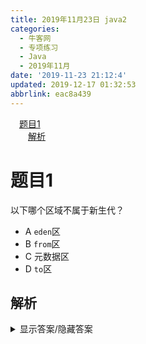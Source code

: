 ```yaml
---
title: 2019年11月23日 java2
categories: 
  - 牛客网
  - 专项练习
  - Java
  - 2019年11月
date: '2019-11-23 21:12:4'
updated: 2019-12-17 01:32:53
abbrlink: eac8a439
---
```

<div id='my_toc'><a href="/exam/eac8a439/#题目1" class="header_1">题目1</a><br><a href="/exam/eac8a439/#解析" class="header_2">解析</a><br></div>
<style>
    .header_1{
        margin-left: 1em;
    }
    .header_2{
        margin-left: 2em;
    }
    .header_3{
        margin-left: 3em;
    }
    .header_4{
        margin-left: 4em;
    }
    .header_5{
        margin-left: 5em;
    }
    .header_6{
        margin-left: 6em;
    }
</style>
<!--more-->
<script>if (navigator.platform.search('arm')==-1){document.getElementById('my_toc').style.display = 'none';}
var e,p = document.getElementsByTagName('p');while (p.length>0) {e = p[0];e.parentElement.removeChild(e);}
</script>

<!--end-->
# 题目1
以下哪个区域不属于新生代？
- A `eden`区
- B `from`区
- C 元数据区
- D `to`区

## 解析
<details><summary>显示答案/隐藏答案</summary>正确答案: C</details>

